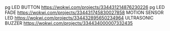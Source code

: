 pg LED BUTTON
https://wokwi.com/projects/334431214876230226
pg LED FADE
https://wokwi.com/projects/334431745830027858
MOTION SENSOR LED
https://wokwi.com/projects/334432895650234964
ULTRASONIC BUZZER
https://wokwi.com/projects/334434000007332435
